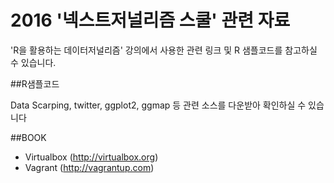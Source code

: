 2016 '넥스트저널리즘 스쿨' 관련 자료
===============

'R을 활용하는 데이터저널리즘' 강의에서 사용한 관련 링크 및 R 샘플코드를 참고하실 수 있습니다. 

##R샘플코드

Data Scarping, twitter, ggplot2, ggmap 등 관련 소스를 다운받아 확인하실 수 있습니다

##BOOK 

- Virtualbox (http://virtualbox.org)
- Vagrant (http://vagrantup.com)